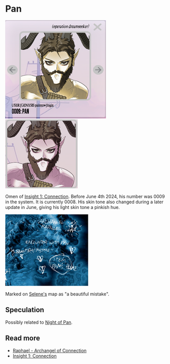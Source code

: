# Pan

![Pan's avatar](../../Resources/characters/pan/pan.png)
![Pan's avatar after turning pink](../../Resources/characters/pan/pink_pan.png)

Omen of [Insight 1: Connection](../lore/insight1-connection). Before June 4th 2024, his number was 0009 in the system. 
It is currently 0008. His skin tone also changed during a later update in June, giving his 
light skin tone a pinkish hue.

![Pan on Selene's map](../../Resources/insights/connection/raphael-selenes-map.png)

Marked on [Selene's](selene) map as "a beautiful mistake".

## Speculation

Possibly related to [Night of Pan](../lore/night-of-pan).

## Read more

- [Raphael - Archangel of Connection](raphael)
- [Insight 1: Connection](../lore/insight1-connection)